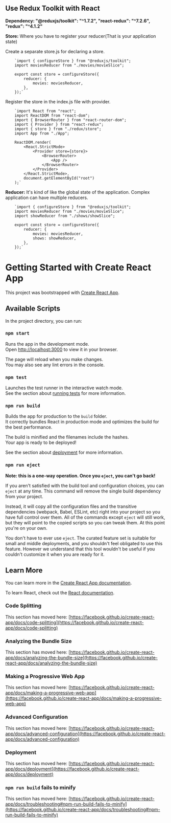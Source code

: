 ## Use Redux Toolkit with React

**Dependency: "@reduxjs/toolkit": "^1.7.2", "react-redux": "^7.2.6", "redux": "^4.1.2"**


**Store:**
Where you have to register your reducer(That is your application state)

Create a separate store.js for declaring a store.

        `import { configureStore } from "@reduxjs/toolkit";
        import moviesReducer from "./movies/movieSlice";

        export const store = configureStore({
            reducer: {
                movies: moviesReducer,
            },
        });`

Register the store in the index.js file with provider.
        
        `import React from "react";
        import ReactDOM from "react-dom";
        import { BrowserRouter } from "react-router-dom";
        import { Provider } from "react-redux";
        import { store } from "./redux/store";
        import App from "./App";

        ReactDOM.render(
            <React.StrictMode>
                <Provider store={store}>
                    <BrowserRouter>
                        <App />
                    </BrowserRouter>
                </Provider>
            </React.StrictMode>,
            document.getElementById("root")
        );`


**Reducer:**
It's kind of like the global state of the application. Complex application can have multiple reducers. 

        `import { configureStore } from "@reduxjs/toolkit";
        import moviesReducer from "./movies/movieSlice";
        import showReducer from "./shows/showSlice";

        export const store = configureStore({
            reducer: {
                movies: moviesReducer,
                shows: showReducer,
            },
        });`





















# Getting Started with Create React App

This project was bootstrapped with [Create React App](https://github.com/facebook/create-react-app).

## Available Scripts

In the project directory, you can run:

### `npm start`

Runs the app in the development mode.\
Open [http://localhost:3000](http://localhost:3000) to view it in your browser.

The page will reload when you make changes.\
You may also see any lint errors in the console.

### `npm test`

Launches the test runner in the interactive watch mode.\
See the section about [running tests](https://facebook.github.io/create-react-app/docs/running-tests) for more information.

### `npm run build`

Builds the app for production to the `build` folder.\
It correctly bundles React in production mode and optimizes the build for the best performance.

The build is minified and the filenames include the hashes.\
Your app is ready to be deployed!

See the section about [deployment](https://facebook.github.io/create-react-app/docs/deployment) for more information.

### `npm run eject`

**Note: this is a one-way operation. Once you `eject`, you can't go back!**

If you aren't satisfied with the build tool and configuration choices, you can `eject` at any time. This command will remove the single build dependency from your project.

Instead, it will copy all the configuration files and the transitive dependencies (webpack, Babel, ESLint, etc) right into your project so you have full control over them. All of the commands except `eject` will still work, but they will point to the copied scripts so you can tweak them. At this point you're on your own.

You don't have to ever use `eject`. The curated feature set is suitable for small and middle deployments, and you shouldn't feel obligated to use this feature. However we understand that this tool wouldn't be useful if you couldn't customize it when you are ready for it.

## Learn More

You can learn more in the [Create React App documentation](https://facebook.github.io/create-react-app/docs/getting-started).

To learn React, check out the [React documentation](https://reactjs.org/).

### Code Splitting

This section has moved here: [https://facebook.github.io/create-react-app/docs/code-splitting](https://facebook.github.io/create-react-app/docs/code-splitting)

### Analyzing the Bundle Size

This section has moved here: [https://facebook.github.io/create-react-app/docs/analyzing-the-bundle-size](https://facebook.github.io/create-react-app/docs/analyzing-the-bundle-size)

### Making a Progressive Web App

This section has moved here: [https://facebook.github.io/create-react-app/docs/making-a-progressive-web-app](https://facebook.github.io/create-react-app/docs/making-a-progressive-web-app)

### Advanced Configuration

This section has moved here: [https://facebook.github.io/create-react-app/docs/advanced-configuration](https://facebook.github.io/create-react-app/docs/advanced-configuration)

### Deployment

This section has moved here: [https://facebook.github.io/create-react-app/docs/deployment](https://facebook.github.io/create-react-app/docs/deployment)

### `npm run build` fails to minify

This section has moved here: [https://facebook.github.io/create-react-app/docs/troubleshooting#npm-run-build-fails-to-minify](https://facebook.github.io/create-react-app/docs/troubleshooting#npm-run-build-fails-to-minify)
